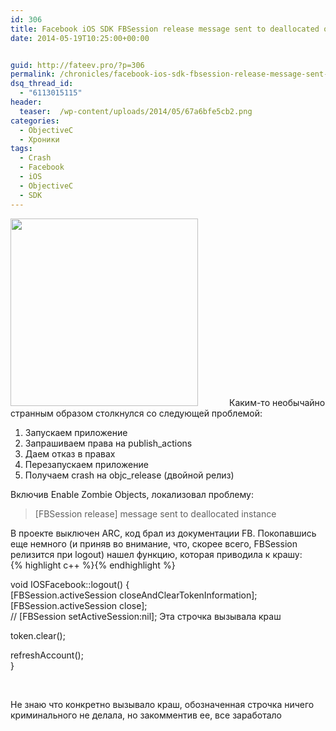```yaml
---
id: 306
title: Facebook iOS SDK FBSession release message sent to deallocated object
date: 2014-05-19T10:25:00+00:00


guid: http://fateev.pro/?p=306
permalink: /chronicles/facebook-ios-sdk-fbsession-release-message-sent-to-deallocated-object.html
dsq_thread_id:
  - "6113015115"
header:
  teaser:  /wp-content/uploads/2014/05/67a6bfe5cb2.png
categories:
  - ObjectiveC
  - Хроники
tags:
  - Crash
  - Facebook
  - iOS
  - ObjectiveC
  - SDK
---
```

<p><a href="http://fateev.pro/wp-content/uploads/2014/05/67a6bfe5cb2.png"><img class="alignleft size-medium wp-image-307" style="margin-right: 50px;" title="67a6bfe5cb2" src="http://fateev.pro/wp-content/uploads/2014/05/67a6bfe5cb2-300x300.png" alt="" width="300" height="300" /></a>Каким-то необычайно странным образом столкнулся со следующей проблемой:</p><ol><li>Запускаем приложение</li><li>Запрашиваем права на publish_actions</li><li>Даем отказ в правах</li><li>Перезапускаем приложение</li><li>Получаем crash на objc_release (двойной релиз)</li></ol><p>Включив Enable Zombie Objects, локализовал проблему:</p><blockquote><p>[FBSession release] message sent to deallocated instance</p></blockquote><p>В проекте выключен ARC, код брал из документации FB. Покопавшись еще немного (и приняв во внимание, что, скорее всего, FBSession релизится при logout) нашел функцию, которая приводила к крашу:<br /> {% highlight c++ %}{% endhighlight %}</p><p>void IOSFacebook::logout() {<br /> [FBSession.activeSession closeAndClearTokenInformation];<br /> [FBSession.activeSession close];<br /> // [FBSession setActiveSession:nil]; Эта строчка вызывала краш</p><p>token.clear();</p><p>refreshAccount();<br /> }</p><p>&nbsp;</p><p>Не знаю что конкретно вызывало краш, обозначенная строчка ничего криминального не делала, но закомментив ее, все заработало</p>